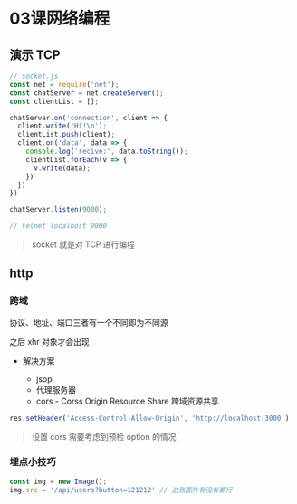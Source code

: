 # 03课网络编程

## 演示 TCP

```js
// socket.js
const net = require('net');
const chatServer = net.createServer();
const clientList = [];

chatServer.on('connection', client => {
  client.write('Hi!\n');
  clientList.push(client);
  client.on('data', data => {
    console.log('recive:', data.toString());
    clientList.forEach(v => {
      v.write(data);
    })
  })
})

chatServer.listen(9000);

// telnet localhost 9000
```

> socket 就是对 TCP 进行编程

## http

### 跨域

协议、地址、端口三者有一个不同即为不同源

之后 xhr 对象才会出现

* 解决方案

  * jsop
  * 代理服务器
  * cors - Corss Origin Resource Share 
    跨域资源共享
```js
res.setHeader('Access-Control-Allow-Origin', 'http://localhost:3000')

```

> 设置 cors 需要考虑到预检 option 的情况

### 埋点小技巧

```js
const img = new Image();
img.src = '/api/users?button=121212' // 这张图片有没有都行
```



